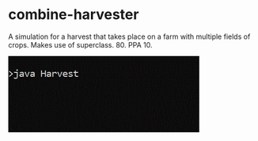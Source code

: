 # combine-harvester
A simulation for a harvest that takes place on a farm with multiple fields of crops. Makes use of superclass. 80. PPA 10.

![](./Harvest.gif)
